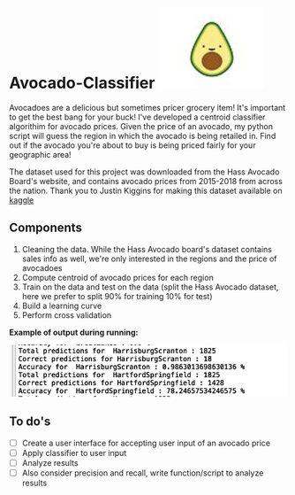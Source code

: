 # Avocado-Classifier ![alt text](https://github.com/shannonjin/Avocado-Classifier/blob/master/Screen%20Shot%202020-08-10%20at%2012.50.04%20AM.png)

Avocadoes are a delicious but sometimes pricer grocery item! It's important to get the best bang for your buck! I've developed a centroid classifier algorithim for avocado prices.
Given the price of an avocado, my python script will guess the region in which the avocado is being retailed in. Find out if the avocado you're about to buy is being
priced fairly for your geographic area!

The dataset used for this project was downloaded from the Hass Avocado Board's website, and contains avocado prices from 2015-2018 from across the nation. Thank you to Justin Kiggins for making this dataset available on [kaggle](https://www.kaggle.com/neuromusic/avocado-prices)

## Components

1. Cleaning the data. While the Hass Avocado board's dataset contains sales info as well, we're only interested in the regions and the price of avocadoes
2. Compute centroid of avocado prices for each region
3. Train on the data and test on the data (split the Hass Avocado dataset, here we prefer to split 90% for training 10% for test)
4. Build a learning curve
5. Perform cross validation

**Example of output during running:**

![alt text](https://github.com/shannonjin/Avocado-Classifier/blob/master/Screen%20Shot%202020-08-10%20at%201.02.09%20AM.png)


## To do's
- [ ] Create a user interface for accepting user input of an avocado price
- [ ] Apply classifier to user input
- [ ] Analyze results
- [ ] Also consider precision and recall, write function/script to analyze results

